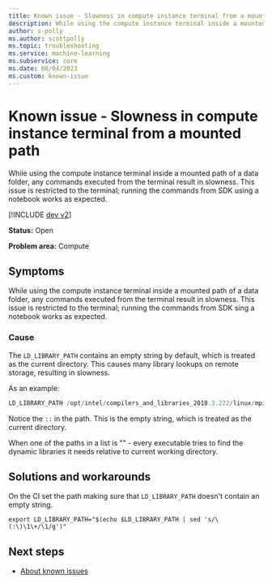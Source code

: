 ```yaml
---
title: Known issue - Slowness in compute instance terminal from a mounted path
description: While using the compute instance terminal inside a mounted path of data folder, any commands executed from the terminal result in slowness.
author: s-polly
ms.author: scottpolly
ms.topic: troubleshooting  
ms.service: machine-learning
ms.subservice: core
ms.date: 08/04/2023
ms.custom: known-issue
---
```


# Known issue  - Slowness in compute instance terminal from a mounted path

While using the compute instance terminal inside a mounted path of a data folder, any commands executed from the terminal result in slowness. This issue is restricted to the terminal; running the commands from SDK using a notebook works as expected.


[!INCLUDE [dev v2](../includes/machine-learning-dev-v2.md)]
<!--- Choose the correct include --->

**Status:** Open

**Problem area:** Compute

## Symptoms

While using the compute instance terminal inside a mounted path of a data folder, any commands executed from the terminal result in slowness. This issue is restricted to the terminal; running the commands from SDK sing a notebook works as expected.

### Cause

The `LD_LIBRARY_PATH` contains an empty string by default, which is treated as the current directory. This causes many library lookups on remote storage, resulting in slowness.

As an example: 

```python
LD_LIBRARY_PATH /opt/intel/compilers_and_libraries_2018.3.222/linux/mpi/intel64/lib:/opt/intel/compilers_and_libraries_2018.3.222/linux/mpi/mic/lib::/anaconda/envs/azureml_py38/lib/:/usr/local/cuda/lib64:/usr/local/cuda/extras/CUPTI/lib64/
```

Notice the `::` in the path. This is the empty string, which is treated as the current directory.

When one of the paths in a list is "" - every executable tries to find the dynamic libraries it needs relative to current working directory.

## Solutions and workarounds

On the CI set the path making sure that `LD_LIBRARY_PATH` doesn't contain an empty string.

```export LD_LIBRARY_PATH="$(echo $LD_LIBRARY_PATH | sed 's/\(:\)\1\+/\1/g')"```

## Next steps

- [About known issues](azureml-known-issues.md)
